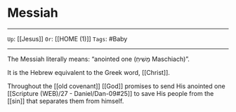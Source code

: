 # Messiah

---

`Up`: [[Jesus]] `Or`: [[HOME (1)]] `Tags`: #Baby

---

The Messiah literally means: “anointed one (מָשִׁיחַ Maschiach)”.

It is the Hebrew equivalent to the Greek word, [[Christ]].

Throughout the [[old covenant]] [[God]] promises to send His anointed one [[Scripture (WEB)/27 - Daniel/Dan-09#25]] to save His people from the [[sin]] that separates them from himself.